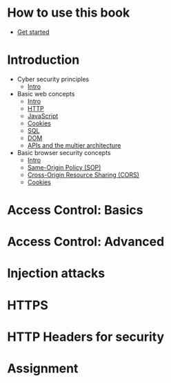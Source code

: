 # How to use this book
* [Get started](000howtousethisbook/getstarted.md)

# Introduction
* Cyber security principles
    * [Intro](001introduction\001cybersecurityprinciples\000intro.md)
* Basic web concepts
    * [Intro](001introduction\002basicwebconcepts\000intro.md)
    * [HTTP](001introduction\002basicwebconcepts\001http.md)
    * [JavaScript](001introduction\002basicwebconcepts\002javascript.md)
    * [Cookies](001introduction\002basicwebconcepts\003cookies.md)
    * [SQL](001introduction\002basicwebconcepts\004sql.md)
    * [DOM](001introduction\002basicwebconcepts\005dom.md)
    * [APIs and the multier architecture](001introduction\002basicwebconcepts\006apisandthemultitierarchitecture.md)
* Basic browser security concepts
    * [Intro](001introduction\003basicbrowsersecurityconcepts\000intro.md)
    * [Same-Origin Policy (SOP)](001introduction\003basicbrowsersecurityconcepts\001sameoriginpolicy.md)
    * [Cross-Origin Resource Sharing (CORS)](001introduction\003basicbrowsersecurityconcepts\002crossoriginresourcesharing.md)
    * [Cookies](001introduction\003basicbrowsersecurityconcepts\003cookies.md)

# Access Control: Basics

# Access Control: Advanced

# Injection attacks

# HTTPS

# HTTP Headers for security

# Assignment